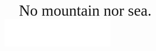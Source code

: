     
<center><font face="微软雅黑" size=18>No mountain nor sea.</font></center>
 
 <iframe frameborder="no" border="0" marginwidth="0" marginheight="0" width=330 height=86 src="//music.163.com/outchain/player?type=2&id=4875075&auto=1&height=66"></iframe>

